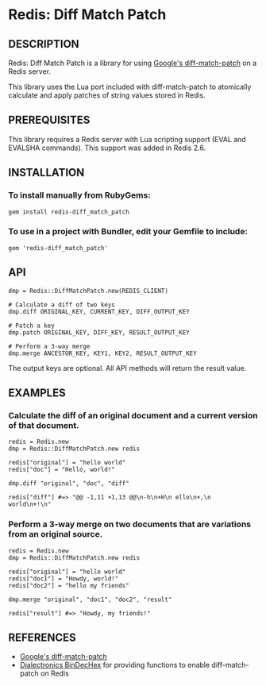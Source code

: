 Redis: Diff Match Patch
=======================

## DESCRIPTION

Redis: Diff Match Patch is a library for using [Google's diff-match-patch][1]
on a Redis server.

This library uses the Lua port included with diff-match-patch to atomically
calculate and apply patches of string values stored in Redis.

## PREREQUISITES

This library requires a Redis server with Lua scripting support (EVAL and
EVALSHA commands). This support was added in Redis 2.6.

## INSTALLATION

### To install manually from RubyGems:

    gem install redis-diff_match_patch

### To use in a project with Bundler, edit your Gemfile to include:

    gem 'redis-diff_match_patch'

## API

    dmp = Redis::DiffMatchPatch.new(REDIS_CLIENT)

    # Calculate a diff of two keys
    dmp.diff ORIGINAL_KEY, CURRENT_KEY, DIFF_OUTPUT_KEY

    # Patch a key
    dmp.patch ORIGINAL_KEY, DIFF_KEY, RESULT_OUTPUT_KEY

    # Perform a 3-way merge
    dmp.merge ANCESTOR_KEY, KEY1, KEY2, RESULT_OUTPUT_KEY

The output keys are optional. All API methods will return the result value.

## EXAMPLES

### Calculate the diff of an original document and a current version of that document.

    redis = Redis.new
    dmp = Redis::DiffMatchPatch.new redis

    redis["original"] = "hello world"
    redis["doc"] = "Hello, world!"

    dmp.diff "original", "doc", "diff"

    redis["diff"] #=> "@@ -1,11 +1,13 @@\n-h\n+H\n ello\n+,\n  world\n+!\n"

### Perform a 3-way merge on two documents that are variations from an original source.

    redis = Redis.new
    dmp = Redis::DiffMatchPatch.new redis

    redis["original"] = "hello world"
    redis["doc1"] = "Howdy, world!"
    redis["doc2"] = "hello my friends"

    dmp.merge "original", "doc1", "doc2", "result"

    redis["result"] #=> "Howdy, my friends!"

## REFERENCES

* [Google's diff-match-patch][1]
* [Dialectronics BinDecHex][2] for providing functions to enable diff-match-patch on Redis

[1]: http://code.google.com/p/google-diff-match-patch/
[2]: http://www.dialectronics.com/Lua/
